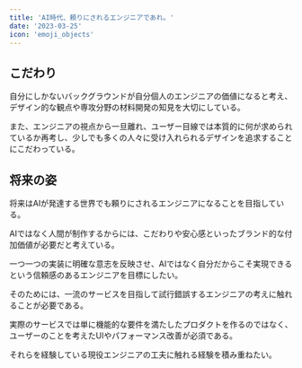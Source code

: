 ```yaml
---
title: 'AI時代、頼りにされるエンジニアであれ。'
date: '2023-03-25'
icon: 'emoji_objects'
---
```


## こだわり

自分にしかないバックグラウンドが自分個人のエンジニアの価値になると考え、デザイン的な観点や専攻分野の材料開発の知見を大切にしている。

また、エンジニアの視点から一旦離れ、ユーザー目線では本質的に何が求められているか再考し、少しでも多くの人々に受け入れられるデザインを追求することにこだわっている。

## 将来の姿

将来はAIが発達する世界でも頼りにされるエンジニアになることを目指している。

AIではなく人間が制作するからには、こだわりや安心感といったブランド的な付加価値が必要だと考えている。

一つ一つの実装に明確な意志を反映させ、AIではなく自分だからこそ実現できるという信頼感のあるエンジニアを目標にしたい。

そのためには、一流のサービスを目指して試行錯誤するエンジニアの考えに触れることが必要である。

実際のサービスでは単に機能的な要件を満たしたプロダクトを作るのではなく、ユーザーのことを考えたUIやパフォーマンス改善が必須である。

それらを経験している現役エンジニアの工夫に触れる経験を積み重ねたい。
